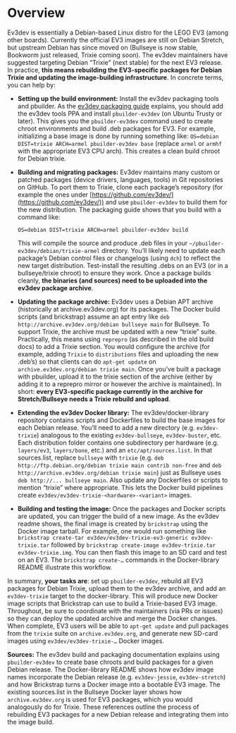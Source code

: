 # Overview

Ev3dev is essentially a Debian-based Linux distro for the LEGO EV3 (among other boards).  Currently the official EV3 images are still on Debian Stretch, but upstream Debian has since moved on (Bullseye is now stable, Bookworm just released, Trixie coming soon).  The ev3dev maintainers have suggested targeting Debian “Trixie” (next stable) for the next EV3 release.  In practice, **this means rebuilding the EV3-specific packages for Debian Trixie and updating the image-building infrastructure**.  In concrete terms, you can help by:

* **Setting up the build environment:**  Install the ev3dev packaging tools and pbuilder.  As the [ev3dev packaging guide](https://www.ev3dev.org/docs/devtools/packaging-for-ev3dev/) explains, you should add the ev3dev tools PPA and install `pbuilder-ev3dev` (on Ubuntu Trusty or later).  This gives you the `pbuilder-ev3dev` command used to create chroot environments and build .deb packages for EV3.  For example, initializing a base image is done by running something like: `OS=debian DIST=trixie ARCH=armel pbuilder-ev3dev base` (replace `armel` or `armhf` with the appropriate EV3 CPU arch).  This creates a clean build chroot for Debian trixie.

* **Building and migrating packages:**  Ev3dev maintains many custom or patched packages (device drivers, languages, tools) in Git repositories on GitHub.  To port them to Trixie, clone each package’s repository (for example the ones under [https://github.com/ev3dev/](https://github.com/ev3dev/)) and use `pbuilder-ev3dev` to build them for the new distribution.  The packaging guide shows that you build with a command like:

  ```
  OS=debian DIST=trixie ARCH=armel pbuilder-ev3dev build
  ```

  This will compile the source and produce .deb files in your `~/pbuilder-ev3dev/debian/trixie-armel` directory.  You’ll likely need to update each package’s Debian control files or changelogs (using `dch`) to reflect the new target distribution.  Test-install the resulting .debs on an EV3 (or in a bullseye/trixie chroot) to ensure they work.  Once a package builds cleanly, **the binaries (and sources) need to be uploaded into the ev3dev package archive**.

* **Updating the package archive:**  Ev3dev uses a Debian APT archive (historically at archive.ev3dev.org) for its packages.  The Docker build scripts (and brickstrap) assume an apt entry like `deb http://archive.ev3dev.org/debian bullseye main` for Bullseye.  To support Trixie, the archive must be updated with a new “trixie” suite.  Practically, this means using `reprepro` (as described in the old build docs) to add a Trixie section.  You would configure the archive (for example, adding `Trixie` to `distributions` files and uploading the new .deb’s) so that clients can do `apt-get update` on `archive.ev3dev.org/debian trixie main`.  Once you’ve built a package with pbuilder, upload it to the trixie section of the archive (either by adding it to a reprepro mirror or however the archive is maintained).  In short: **every EV3-specific package currently in the archive for Stretch/Bullseye needs a Trixie rebuild and upload**.

* **Extending the ev3dev Docker library:**  The ev3dev/docker-library repository contains scripts and Dockerfiles to build the base images for each Debian release.  You’ll need to add a new directory (e.g. `ev3dev-trixie`) analogous to the existing `ev3dev-bullseye`, `ev3dev-buster`, etc.  Each distribution folder contains one subdirectory per hardware (e.g. `layers/ev3`, `layers/bone`, etc.) and an `etc/apt/sources.list`.  In that sources.list, replace `bullseye` with `trixie` (e.g. `deb http://ftp.debian.org/debian trixie main contrib non-free` and `deb http://archive.ev3dev.org/debian trixie main`) just as Bullseye uses `deb http://... bullseye main`.  Also update any Dockerfiles or scripts to mention “trixie” where appropriate.  This lets the Docker build pipelines create `ev3dev/ev3dev-trixie-<hardware>-<variant>` images.

* **Building and testing the image:**  Once the packages and Docker scripts are updated, you can trigger the build of a new image.  As the ev3dev readme shows, the final image is created by `brickstrap` using the Docker image tarball.  For example, one would run something like `brickstrap create-tar ev3dev/ev3dev-trixie-ev3-generic ev3dev-trixie.tar` followed by `brickstrap create-image ev3dev-trixie.tar ev3dev-trixie.img`.  You can then flash this image to an SD card and test on an EV3.  The `brickstrap create-…` commands in the Docker-library README illustrate this workflow.

In summary, **your tasks are**: set up `pbuilder-ev3dev`, rebuild all EV3 packages for Debian Trixie, upload them to the ev3dev archive, and add an `ev3dev-trixie` target to the docker-library.  This will produce new Docker image scripts that Brickstrap can use to build a Trixie-based EV3 image.  Throughout, be sure to coordinate with the maintainers (via PRs or issues) so they can deploy the updated archive and merge the Docker changes.  When complete, EV3 users will be able to `apt-get update` and pull packages from the `trixie` suite on `archive.ev3dev.org`, and generate new SD-card images using `ev3dev/ev3dev-trixie-…` Docker images.

**Sources:** The ev3dev build and packaging documentation explains using `pbuilder-ev3dev` to create base chroots and build packages for a given Debian release.  The Docker-library README shows how ev3dev image names incorporate the Debian release (e.g. `ev3dev-jessie`, `ev3dev-stretch`) and how Brickstrap turns a Docker image into a bootable EV3 image.  The existing sources.list in the Bullseye Docker layer shows how `archive.ev3dev.org` is used for EV3 packages, which you would analogously do for Trixie. These references outline the process of rebuilding EV3 packages for a new Debian release and integrating them into the image build.
